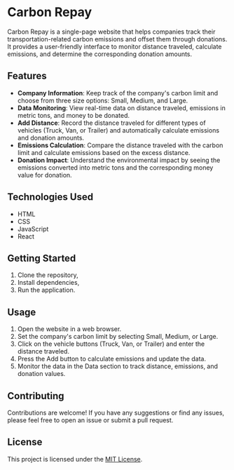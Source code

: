 # Carbon Repay

Carbon Repay is a single-page website that helps companies track their transportation-related carbon emissions and offset them through donations. It provides a user-friendly interface to monitor distance traveled, calculate emissions, and determine the corresponding donation amounts.

## Features

- **Company Information**: Keep track of the company's carbon limit and choose from three size options: Small, Medium, and Large.
- **Data Monitoring**: View real-time data on distance traveled, emissions in metric tons, and money to be donated.
- **Add Distance**: Record the distance traveled for different types of vehicles (Truck, Van, or Trailer) and automatically calculate emissions and donation amounts.
- **Emissions Calculation**: Compare the distance traveled with the carbon limit and calculate emissions based on the excess distance.
- **Donation Impact**: Understand the environmental impact by seeing the emissions converted into metric tons and the corresponding money value for donation.

## Technologies Used

- HTML
- CSS
- JavaScript
- React

## Getting Started

1. Clone the repository,
2. Install dependencies,
3. Run the application.

## Usage

1. Open the website in a web browser.
2. Set the company's carbon limit by selecting Small, Medium, or Large.
3. Click on the vehicle buttons (Truck, Van, or Trailer) and enter the distance traveled.
4. Press the Add button to calculate emissions and update the data.
5. Monitor the data in the Data section to track distance, emissions, and donation values.

## Contributing

Contributions are welcome! If you have any suggestions or find any issues, please feel free to open an issue or submit a pull request.

## License

This project is licensed under the [MIT License](LICENSE).
